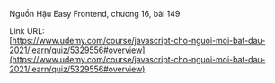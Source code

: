   

  

  

Nguồn Hậu Easy Frontend, chương 16, bài 149

  
Link URL:  
[https://www.udemy.com/course/javascript-cho-nguoi-moi-bat-dau-2021/learn/quiz/5329556#overview](https://www.udemy.com/course/javascript-cho-nguoi-moi-bat-dau-2021/learn/quiz/5329556#overview)